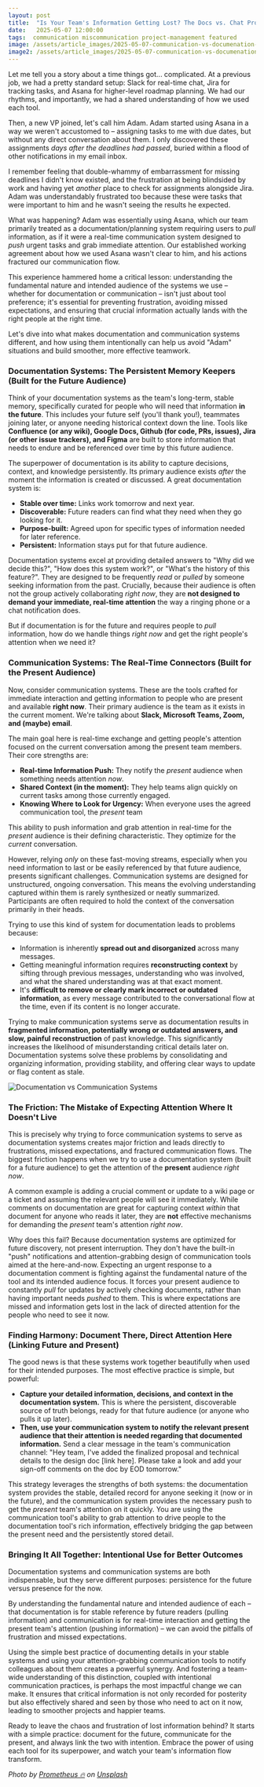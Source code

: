 ```yaml
---
layout: post
title:  "Is Your Team's Information Getting Lost? The Docs vs. Chat Problem"
date:   2025-05-07 12:00:00
tags:  communication miscommunication project-management featured
image: /assets/article_images/2025-05-07-communication-vs-documenation-systems/info.jpg
image2: /assets/article_images/2025-05-07-communication-vs-documenation-systems/info-mobile.jpg
---
```


Let me tell you a story about a time things got... complicated. At a previous job, we had a pretty standard setup: Slack for real-time chat, Jira for tracking tasks, and Asana for higher-level roadmap planning. We had our rhythms, and importantly, we had a shared understanding of how we used each tool.

Then, a new VP joined, let's call him Adam. Adam started using Asana in a way we weren't accustomed to – assigning tasks to me with due dates, but without any direct conversation about them. I only discovered these assignments *days after the deadlines had passed*, buried within a flood of other notifications in my email inbox.

I remember feeling that double-whammy of embarrassment for missing deadlines I didn't know existed, and the frustration at being blindsided by work and having yet *another* place to check for assignments alongside Jira. Adam was understandably frustrated too because these were tasks that were important to him and he wasn't seeing the results he expected.

What was happening? Adam was essentially using Asana, which our team primarily treated as a documentation/planning system requiring users to *pull* information, as if it were a real-time communication system designed to *push* urgent tasks and grab immediate attention. Our established working agreement about how we used Asana wasn't clear to him, and his actions fractured our communication flow.

This experience hammered home a critical lesson: understanding the fundamental nature and intended audience of the systems we use – whether for documentation or communication – isn't just about tool preference; it's essential for preventing frustration, avoiding missed expectations, and ensuring that crucial information actually lands with the right people at the right time.

Let's dive into what makes documentation and communication systems different, and how using them intentionally can help us avoid "Adam" situations and build smoother, more effective teamwork.

### Documentation Systems: The Persistent Memory Keepers (Built for the Future Audience)

Think of your documentation systems as the team's long-term, stable memory, specifically curated for people who will need that information **in the future**. This includes your future self (you'll thank you!), teammates joining later, or anyone needing historical context down the line. Tools like **Confluence (or any wiki), Google Docs, Github (for code, PRs, issues), Jira (or other issue trackers), and Figma** are built to store information that needs to endure and be referenced over time by this future audience.

The superpower of documentation is its ability to capture decisions, context, and knowledge persistently. Its primary audience exists *after* the moment the information is created or discussed. A great documentation system is:

* **Stable over time:** Links work tomorrow and next year.
* **Discoverable:** Future readers can find what they need when they go looking for it.
* **Purpose-built:** Agreed upon for specific types of information needed for later reference.
* **Persistent:** Information stays put for that future audience.

Documentation systems excel at providing detailed answers to "Why did we decide this?", "How does this system work?", or "What's the history of this feature?". They are designed to be frequently *read* or *pulled* by someone seeking information from the past. Crucially, because their audience is often not the group actively collaborating *right now*, they are **not designed to demand your immediate, real-time attention** the way a ringing phone or a chat notification does.

But if documentation is for the future and requires people to *pull* information, how do we handle things *right now* and get the right people's attention when we need it?

### Communication Systems: The Real-Time Connectors (Built for the Present Audience)

Now, consider communication systems. These are the tools crafted for immediate interaction and getting information to people who are present and available **right now**. Their primary audience is the team as it exists in the current moment. We're talking about **Slack, Microsoft Teams, Zoom, and (maybe) email**.

The main goal here is real-time exchange and getting people's attention focused on the current conversation among the present team members. Their core strengths are:

* **Real-time Information Push:** They notify the *present* audience when something needs attention *now*.
* **Shared Context (in the moment):** They help teams align quickly on current tasks among those currently engaged.
* **Knowing Where to Look for Urgency:** When everyone uses the agreed communication tool, the *present* team

This ability to push information and grab attention in real-time for the *present* audience is their defining characteristic. They optimize for the *current* conversation.

However, relying *only* on these fast-moving streams, especially when you need information to last or be easily referenced by that future audience, presents significant challenges. Communication systems are designed for unstructured, ongoing conversation. This means the evolving understanding captured within them is rarely synthesized or neatly summarized. Participants are often required to hold the context of the conversation primarily in their heads.

Trying to use this kind of system for documentation leads to problems because:

* Information is inherently **spread out and disorganized** across many messages.
* Getting meaningful information requires **reconstructing context** by sifting through previous messages, understanding who was involved, and what the shared understanding was at that exact moment.
* It's **difficult to remove or clearly mark incorrect or outdated information**, as every message contributed to the conversational flow at the time, even if its content is no longer accurate.

Trying to make communication systems serve as documentation results in **fragmented information, potentially wrong or outdated answers, and slow, painful reconstruction** of past knowledge. This significantly increases the likelihood of misunderstanding critical details later on. Documentation systems solve these problems by consolidating and organizing information, providing stability, and offering clear ways to update or flag content as stale.

![Documentation vs Communication Systems](/assets/article_images/2025-05-07-communication-vs-documenation-systems/pull-vs-push.png)

### The Friction: The Mistake of Expecting Attention Where It Doesn't Live

This is precisely why trying to force communication systems to serve as documentation systems creates major friction and leads directly to frustrations, missed expectations, and fractured communication flows. The biggest friction happens when we try to use a documentation system (built for a future audience) to get the attention of the **present** audience *right now*.

A common example is adding a crucial comment or update to a wiki page or a ticket and assuming the relevant people will see it immediately. While comments on documentation are great for capturing context *within* that document for anyone who reads it later, they are **not** effective mechanisms for demanding the *present* team's attention *right now*.

Why does this fail? Because documentation systems are optimized for future discovery, not present interruption. They don't have the built-in "push" notifications and attention-grabbing design of communication tools aimed at the here-and-now. Expecting an urgent response to a documentation comment is fighting against the fundamental nature of the tool and its intended audience focus. It forces your present audience to constantly *pull* for updates by actively checking documents, rather than having important needs *pushed* to them. This is where expectations are missed and information gets lost in the lack of directed attention for the people who need to see it now.

### Finding Harmony: Document There, Direct Attention Here (Linking Future and Present)

The good news is that these systems work together beautifully when used for their intended purposes. The most effective practice is simple, but powerful:

* **Capture your detailed information, decisions, and context in the documentation system.** This is where the persistent, discoverable source of truth belongs, ready for that future audience (or anyone who pulls it up later).
* **Then, use your communication system to notify the relevant present audience that their attention is needed regarding that documented information.** Send a clear message in the team's communication channel: "Hey team, I've added the finalized proposal and technical details to the design doc [link here]. Please take a look and add your sign-off comments on the doc by EOD tomorrow."

This strategy leverages the strengths of both systems: the documentation system provides the stable, detailed record for anyone seeking it (now or in the future), and the communication system provides the necessary push to get the *present* team's attention on it quickly. You are using the communication tool's ability to grab attention to drive people to the documentation tool's rich information, effectively bridging the gap between the present need and the persistently stored detail.

### Bringing It All Together: Intentional Use for Better Outcomes

Documentation systems and communication systems are both indispensable, but they serve different purposes: persistence for the future versus presence for the now.

By understanding the fundamental nature and intended audience of each – that documentation is for stable reference by future readers (pulling information) and communication is for real-time interaction and getting the present team's attention (pushing information) – we can avoid the pitfalls of frustration and missed expectations.

Using the simple best practice of documenting details in your stable systems and using your attention-grabbing communication tools to notify colleagues about them creates a powerful synergy. And fostering a team-wide understanding of this distinction, coupled with intentional communication practices, is perhaps the most impactful change we can make. It ensures that critical information is not only recorded for posterity but also effectively shared and seen by those who need to act on it now, leading to smoother projects and happier teams.

Ready to leave the chaos and frustration of lost information behind? It starts with a simple practice: document for the future, communicate for the present, and always link the two with intention. Embrace the power of using each tool for its superpower, and watch your team's information flow transform.

*Photo by [Prometheus 🔥](https://unsplash.com/@iamateapot) on [Unsplash](https://unsplash.com/photos/a-purple-sign-with-a-number-on-it-lXmH_Jxz3mM)*